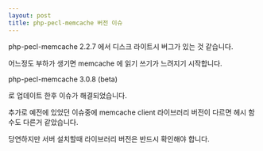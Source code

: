 ```yaml
---
layout: post
title: php-pecl-memcache 버전 이슈
---
```


php-pecl-memcache 2.2.7 에서 디스크 라이트시 버그가 있는 것 같습니다.

어느정도 부하가 생기면 memcache 에 읽기 쓰기가 느려지기 시작합니다.

php-pecl-memcache 3.0.8 (beta)

로 업데이트 한후 이슈가 해결되었습니다.

추가로 예전에 있었던 이슈중에 memcache client 라이브러리 버전이 다르면 헤시 함수도 다른거 같았습니다.

당연하지만 서버 설치할때 라이브러리 버전은 반드시 확인해야 합니다.
